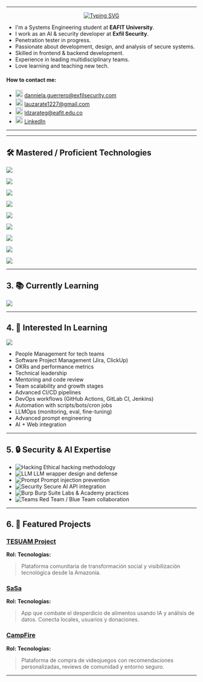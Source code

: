 <!-- Danniela Zárate Guerrero - GitHub Profile README -->


---
<!-- ✨ Header Animation -->

<p align="center">
  <a href="https://git.io/typing-svg">
    <img src="https://readme-typing-svg.demolab.com?font=Fira+Code&size=28&duration=3000&pause=1000&color=F09B2B&center=true&vCenter=true&width=800&height=100&lines=Hi%2C+I'm+Danniela+Guerrero;Developer+%7C+Project+Leader;Penetration+Tester+%7C+Systems+Engineer" alt="Typing SVG" />
  </a>
</p>


* I'm a Systems Engineering student at **EAFIT University**.
* I work as an AI & security developer at **Exfil Security**.
* Penetration tester in progress.
* Passionate about development, design, and analysis of secure systems.
* Skilled in frontend & backend development.
* Experience in leading multidisciplinary teams.
* Love learning and teaching new tech.


#### How to contact me:
  * <img src="https://cdn-icons-png.flaticon.com/512/732/732200.png" width="20" /> [danniela.guerrero@exfilsecurity.com](mailto:danniela.guerrero@exfilsecurity.com)
  * <img src="https://cdn-icons-png.flaticon.com/512/732/732200.png" width="20" /> [lauzarate1227@gmail.com](mailto:lauzarate1227@gmail.com)
  * <img src="https://cdn-icons-png.flaticon.com/512/732/732200.png" width="20" /> [ldzarateg@eafit.edu.co](mailto:ldzarateg@eafit.edu.co)
  * <img src="https://cdn-icons-png.flaticon.com/512/174/174857.png" width="20" /> [LinkedIn](https://www.linkedin.com/in/laura-danniela-zárate-guerrero/)

---

---

## 🛠 Mastered / Proficient Technologies

<p>
  <img src="https://skillicons.dev/icons?i=python,typescript,javascript,bash,java,mysql,r,powershell,cpp,c,php,haskell,assembly" />
</p>
<p>
  <img src="https://skillicons.dev/icons?i=html,css,sass,react,tailwind,bootstrap,vue,nextjs,angular,alpinejs" />
</p>
<p>
  <img src="https://skillicons.dev/icons?i=fastapi,flask,django,nodejs,laravel" />
</p>
<p>
  <img src="https://skillicons.dev/icons?i=mysql,supabase,mongodb,firebase" />
</p>
<p>
  <img src="https://skillicons.dev/icons?i=openai,pytorch,pandas,matplotlib" />
</p>
<p>
  <img src="https://skillicons.dev/icons?i=docker,githubactions,railway" />
</p>
<p>
  <img src="https://skillicons.dev/icons?i=burpsuite,tryhackme,zap,nmap,htb,wireshark,kali,sqlmap" />
</p>
<p>
  <img src="https://skillicons.dev/icons?i=apigateway,jwt,rest,https,graphql" />
</p>
<p>
  <img src="https://skillicons.dev/icons?i=git,github,notion,figma,canva,lucidchart,obsidian,adobe,drawio" />
</p>

---

## 3. 📚 Currently Learning

<p>
  <img src="https://skillicons.dev/icons?i=githubactions,aws,security,openai,kali" />
</p>

---

## 4. 🌱 Interested In Learning

<p>
  <img src="https://skillicons.dev/icons?i=people,jira,analytics,githubactions,gitlab,shell,openai,react" />
</p>

* People Management for tech teams
* Software Project Management (Jira, ClickUp)
* OKRs and performance metrics
* Technical leadership
* Mentoring and code review
* Team scalability and growth stages
* Advanced CI/CD pipelines
* DevOps workflows (GitHub Actions, GitLab CI, Jenkins)
* Automation with scripts/bots/cron jobs
* LLMOps (monitoring, eval, fine-tuning)
* Advanced prompt engineering
* AI + Web integration

---

## 5. 🔒 Security & AI Expertise

* ![Hacking](https://skillicons.dev/icons?i=kali) Ethical hacking methodology
* ![LLM](https://skillicons.dev/icons?i=openai) LLM wrapper design and defense
* ![Prompt](https://skillicons.dev/icons?i=zap) Prompt injection prevention
* ![Security](https://skillicons.dev/icons?i=security) Secure AI API integration
* ![Burp](https://skillicons.dev/icons?i=burpsuite) Burp Suite Labs & Academy practices
* ![Teams](https://skillicons.dev/icons?i=people) Red Team / Blue Team collaboration

---

## 6. 🌟 Featured Projects

### [TESUAM Project](https://github.com/evennco/TESUAM-Project)

**Rol:**
**Tecnologías:**

> Plataforma comunitaria de transformación social y visibilización tecnológica desde la Amazonía.


### [SaSa](https://github.com/LauZar12/SaSa)

**Rol:**
**Tecnologías:**

> App que combate el desperdicio de alimentos usando IA y análisis de datos. Conecta locales, usuarios y donaciones.


### [CampFire](https://github.com/LauZar12/Campfire)

**Rol:**
**Tecnologías:**

> Plataforma de compra de videojuegos con recomendaciones personalizadas, reviews de comunidad y entorno seguro.


---


